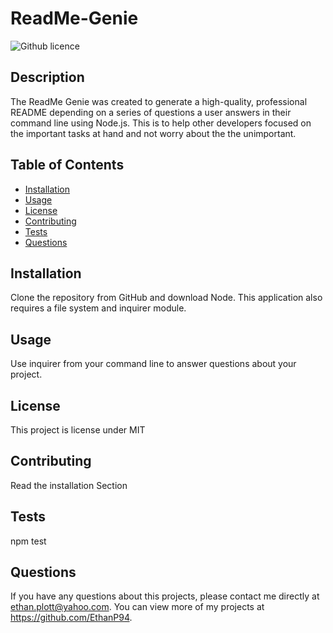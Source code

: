 # ReadMe-Genie
  ![Github licence](http://img.shields.io/badge/license-MIT-blue.svg)
  
  ## Description 
  The ReadMe Genie was created to generate a high-quality, professional README depending on a series of questions a user answers in their command line using Node.js. This is to help other developers focused on the important tasks at hand and not worry about the the unimportant. 
  ## Table of Contents
  * [Installation](#installation)
  * [Usage](#usage)
  * [License](#license)
  * [Contributing](#contributing)
  * [Tests](#tests)
  * [Questions](#questions)
  
  ## Installation 
  Clone the repository from GitHub and download Node. This application also requires a file system and inquirer module.
  ## Usage 
  Use inquirer from your command line to answer questions about your project.
  
  ## License 
  This project is license under MIT
  ## Contributing 
  Read the installation Section 
  ## Tests
  npm test
  ## Questions
  If you have any questions about this projects, please contact me directly at ethan.plott@yahoo.com. You can view more of my projects at https://github.com/EthanP94.
